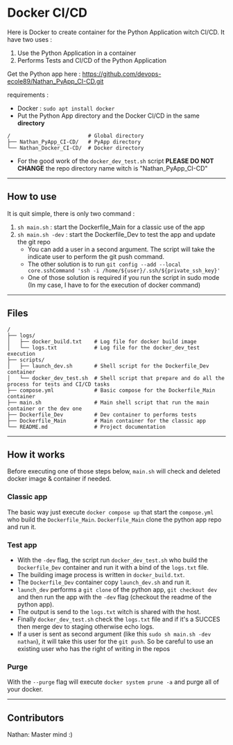 # Docker CI/CD 

Here is Docker to create container for the Python Application witch CI/CD. It have two uses :
1. Use the Python Application in a container
2. Performs Tests and CI/CD of the Python Application

Get the Python app here : https://github.com/devops-ecole89/Nathan_PyApp_CI-CD.git

requirements : 
- Docker : `sudo apt install docker`
- Put the Python App directory and the Docker CI/CD in the same **directory**
```shell
/                         # Global directory
├── Nathan_PyApp_CI-CD/   # PyApp directory
└── Nathan_Docker_CI-CD/  # Docker directory
```
- For the good work of the `docker_dev_test.sh` script **PLEASE DO NOT CHANGE** the repo directory name witch is "Nathan_PyApp_CI-CD"

---
## How to use
It is quit simple, there is only two command :
1. `sh main.sh` : start the Dockerfile_Main for a classic use of the app
2. `sh main.sh -dev` : start the Dockerfile_Dev to test the app and update the git repo
	- You can add a user in a second argument. The script will take the indicate user to perform the git push command.
	- The other solution is to run `git config --add --local core.sshCommand 'ssh -i /home/${user}/.ssh/${private_ssh_key}'`
	- One of those solution is required if you run the script in sudo mode (In my case, I have to for the execution of docker command)

---
## Files
```shell
/
├── logs/
│	├── docker_build.txt    # Log file for docker build image
│   └── logs.txt            # Log file for the docker_dev_test execution
├── scripts/
│	├── launch_dev.sh       # Shell script for the Dockerfile_Dev container
│	└── docker_dev_test.sh  # Shell script that prepare and do all the process for tests and CI/CD tasks
├── compose.yml             # Basic compose for the Dockerfile_Main container
├── main.sh                 # Main shell script that run the main container or the dev one
├── Dockerfile_Dev          # Dev container to performs tests
├── Dockerfile_Main         # Main container for the classic app
└── README.md               # Project documentation
```

---
## How it works
Before executing one of those steps below, `main.sh` will check and deleted docker image & container if needed.

### Classic app
The basic way just execute `docker compose up` that start the `compose.yml` who build the `Dockerfile_Main`. 
`Dockerfile_Main` clone the python app repo and run it.

### Test app
- With the `-dev` flag, the script run `docker_dev_test.sh` who build the `Dockerfile_Dev` container and run it with a bind of the `logs.txt` file.
- The building image process is written in `docker_build.txt`.
- The `Dockerfile_Dev` container copy `launch_dev.sh` and run it.
- `launch_dev` performs a `git clone` of the python app, `git checkout dev` and then run the app with the `-dev` flag (checkout the readme of the python app).
- The output is send to the `logs.txt` witch is shared with the host.
- Finally `docker_dev_test.sh` check the `logs.txt` file and if it's a SUCCES then merge dev to staging otherwise echo logs.
- If a user is sent as second argument (like this `sudo sh main.sh -dev nathan`), it will take this user for the `git push`. So be careful to use an existing user who has the right of writing in the repos

### Purge
With the `--purge` flag will execute `docker system prune -a` and purge all of your docker.

---
## Contributors

Nathan: Master mind :)
